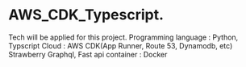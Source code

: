 # AWS_CDK_Typescript. 

Tech will be applied for this project. 
Programming language : Python, Typscript 
Cloud : AWS CDK(App Runner, Route 53, Dynamodb, etc)
Strawberry Graphql, Fast api
container : Docker 
